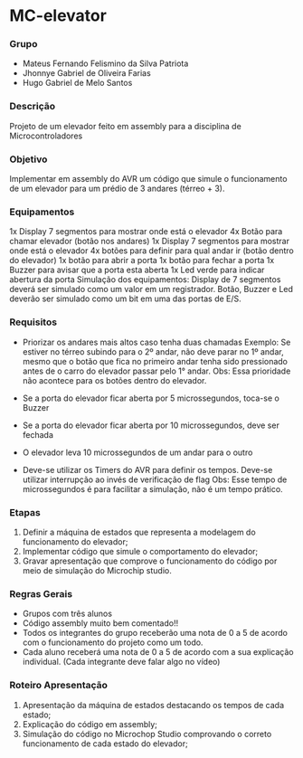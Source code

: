 # MC-elevator


### Grupo
- Mateus Fernando Felismino da Silva Patriota
- Jhonnye Gabriel de Oliveira Farias
- Hugo Gabriel de Melo Santos

### Descrição
Projeto de um elevador feito em assembly para a disciplina de Microcontroladores

### Objetivo
Implementar em assembly do AVR um código que simule o funcionamento de um elevador para um prédio de 3 andares (térreo + 3).

### Equipamentos
1x Display 7 segmentos para mostrar onde está o elevador
4x Botão para chamar elevador (botão nos andares)
1x Display 7 segmentos para mostrar onde está o elevador 
4x botões para definir para qual andar ir (botão dentro do elevador)
1x botão para abrir a porta
1x botão para fechar a porta
1x Buzzer para avisar que a porta esta aberta
1x Led verde para indicar abertura da porta
Simulação dos equipamentos:
Display de 7 segmentos deverá ser simulado como um valor em um registrador.
Botão, Buzzer e Led deverão ser simulado como um bit em uma das portas de E/S.


### Requisitos
- Priorizar os andares mais altos caso tenha duas chamadas
Exemplo: Se estiver no térreo subindo para o 2º andar, não deve parar no 1º andar, mesmo que o botão que fica no primeiro andar tenha sido pressionado antes de o carro do elevador passar pelo 1° andar.
Obs: Essa prioridade não acontece para os botões dentro do elevador.

- Se a porta do elevador ficar aberta por 5 microssegundos, toca-se o Buzzer 
- Se a porta do elevador ficar aberta por 10 microssegundos, deve ser fechada
- O elevador leva 10 microssegundos   de um andar para o outro
- Deve-se utilizar os Timers do AVR para definir os tempos. Deve-se utilizar interrupção ao invés de verificação de flag
Obs: Esse tempo de microssegundos é para facilitar a simulação, não é um tempo prático.

### Etapas
1. Definir a máquina de estados que representa a modelagem do funcionamento do elevador;
3. Implementar código que simule o comportamento do elevador;
4. Gravar apresentação que comprove o funcionamento do código por meio de simulação do Microchip studio.

### Regras Gerais
- Grupos com três alunos
- Código assembly muito bem comentado!!
- Todos os integrantes do grupo receberão uma nota de 0 a 5 de acordo com o funcionamento do projeto como um todo.
- Cada aluno receberá uma nota de 0 a 5 de acordo com a sua explicação individual. (Cada integrante deve falar algo no vídeo)

### Roteiro Apresentação
1. Apresentação da máquina de estados destacando os tempos de cada estado;
2. Explicação do código em assembly;
3. Simulação do código no Microchop Studio comprovando o correto funcionamento de cada estado do elevador;
